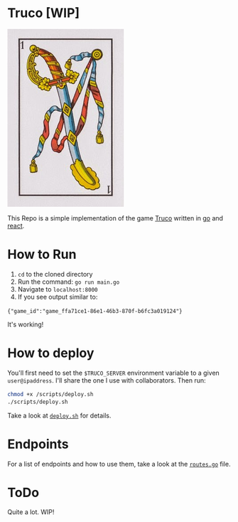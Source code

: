 # Truco [WIP]

![](assets/1ofspades.jpg)

This Repo is a simple implementation of the game [Truco](https://en.wikipedia.org/wiki/Truco) written in
[go](https://golang.org/) and [react](https://reactjs.org).

# How to Run

1. `cd` to the cloned directory
2. Run the command: `go run main.go`
3. Navigate to `localhost:8000`
4. If you see output similar to:

`{"game_id":"game_ffa71ce1-86e1-46b3-870f-b6fc3a019124"}`

It's working!

# How to deploy

You'll first need to set the `$TRUCO_SERVER` environment variable to a given `user@ipaddress`. I'll share the one I use
 with collaborators. Then run:

```bash
chmod +x /scripts/deploy.sh
./scripts/deploy.sh
```

Take a look at [`deploy.sh`](https://github.com/bkach/truco/blob/master/scripts/deploy.sh) for details.

# Endpoints

For a list of endpoints and how to use them, take a look at the [`routes.go`](https://github.com/bkach/truco/blob/master/routers/routes.go) file.

# ToDo

Quite a lot. WIP!

